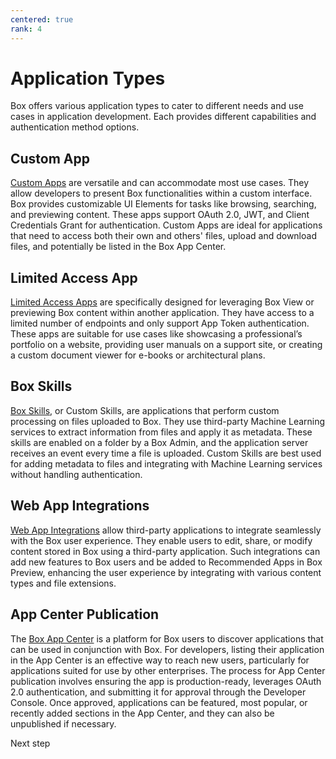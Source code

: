 ```yaml
---
centered: true
rank: 4
---
```


# Application Types

Box offers various application types to cater to different needs and use cases
in application development. Each provides different capabilities and
authentication method options.

## Custom App

[Custom Apps][custom_app] are versatile and can accommodate most use cases.
They allow developers to present Box functionalities within a custom interface.
Box
provides customizable UI Elements for tasks like browsing, searching, and
previewing content. These apps support OAuth 2.0, JWT, and Client Credentials
Grant for authentication. Custom Apps are ideal for applications that need to
access both their own and others' files, upload and download files, and
potentially be listed in the Box App Center.

## Limited Access App

[Limited Access Apps][limited_app] are specifically designed for leveraging Box
View or
previewing Box content within another application. They have access to a
limited number of endpoints and only support App Token authentication. These
apps are suitable for use cases like showcasing a professional’s portfolio on a
website, providing user manuals on a support site, or creating a custom
document viewer for e-books or architectural plans.

## Box Skills

[Box Skills][skills], or Custom Skills, are applications that perform custom
processing
on files uploaded to Box. They use third-party Machine Learning services to
extract information from files and apply it as metadata. These skills are
enabled on a folder by a Box Admin, and the application server receives an
event every time a file is uploaded. Custom Skills are best used for adding
metadata to files and integrating with Machine Learning services without
handling authentication.

## Web App Integrations

[Web App Integrations][web_app] allow third-party applications to integrate
seamlessly
with the Box user experience. They enable users to edit, share, or modify
content stored in Box using a third-party application. Such integrations can
add new features to Box users and be added to Recommended Apps in Box Preview,
enhancing the user experience by integrating with various content types and
file extensions.

## App Center Publication

The [Box App Center][app_center] is a platform for Box users to discover
applications that
can be used in conjunction with Box. For developers, listing their application
in the App Center is an effective way to reach new users, particularly for
applications suited for use by other enterprises. The process for App Center
publication involves ensuring the app is production-ready, leverages OAuth 2.0
authentication, and submitting it for approval through the Developer Console.
Once approved, applications can be featured, most popular, or recently added
sections in the App Center, and they can also be unpublished if necessary.

<Next>
  Next step
</Next>

[custom_app]: g://applications/custom-apps/
[limited_app]: g://applications/limited-access-apps/
[skills]: g://applications/custom-skills/
[web_app]: g://applications/web-app-integrations/
[app_center]: g://applications/app-center/